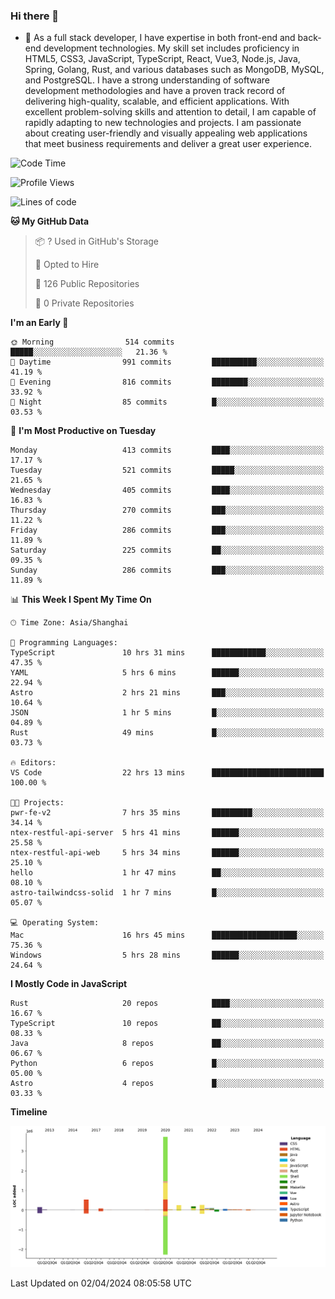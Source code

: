 ### Hi there 👋

- 🌱 As a full stack developer, I have expertise in both front-end and back-end development technologies. My skill set includes proficiency in HTML5, CSS3, JavaScript, TypeScript, React, Vue3, Node.js, Java, Spring, Golang, Rust, and various databases such as MongoDB, MySQL, and PostgreSQL. I have a strong understanding of software development methodologies and have a proven track record of delivering high-quality, scalable, and efficient applications. With excellent problem-solving skills and attention to detail, I am capable of rapidly adapting to new technologies and projects. I am passionate about creating user-friendly and visually appealing web applications that meet business requirements and deliver a great user experience.

<!--START_SECTION:waka-->
![Code Time](http://img.shields.io/badge/Code%20Time-1%2C319%20hrs%209%20mins-blue)

![Profile Views](http://img.shields.io/badge/Profile%20Views-0-blue)

![Lines of code](https://img.shields.io/badge/From%20Hello%20World%20I%27ve%20Written-5.6%20million%20lines%20of%20code-blue)

**🐱 My GitHub Data** 

> 📦 ? Used in GitHub's Storage 
 > 
> 💼 Opted to Hire
 > 
> 📜 126 Public Repositories 
 > 
> 🔑 0 Private Repositories 
 > 
**I'm an Early 🐤** 

```text
🌞 Morning                514 commits         █████░░░░░░░░░░░░░░░░░░░░   21.36 % 
🌆 Daytime                991 commits         ██████████░░░░░░░░░░░░░░░   41.19 % 
🌃 Evening                816 commits         ████████░░░░░░░░░░░░░░░░░   33.92 % 
🌙 Night                  85 commits          █░░░░░░░░░░░░░░░░░░░░░░░░   03.53 % 
```
📅 **I'm Most Productive on Tuesday** 

```text
Monday                   413 commits         ████░░░░░░░░░░░░░░░░░░░░░   17.17 % 
Tuesday                  521 commits         █████░░░░░░░░░░░░░░░░░░░░   21.65 % 
Wednesday                405 commits         ████░░░░░░░░░░░░░░░░░░░░░   16.83 % 
Thursday                 270 commits         ███░░░░░░░░░░░░░░░░░░░░░░   11.22 % 
Friday                   286 commits         ███░░░░░░░░░░░░░░░░░░░░░░   11.89 % 
Saturday                 225 commits         ██░░░░░░░░░░░░░░░░░░░░░░░   09.35 % 
Sunday                   286 commits         ███░░░░░░░░░░░░░░░░░░░░░░   11.89 % 
```


📊 **This Week I Spent My Time On** 

```text
🕑︎ Time Zone: Asia/Shanghai

💬 Programming Languages: 
TypeScript               10 hrs 31 mins      ████████████░░░░░░░░░░░░░   47.35 % 
YAML                     5 hrs 6 mins        ██████░░░░░░░░░░░░░░░░░░░   22.94 % 
Astro                    2 hrs 21 mins       ███░░░░░░░░░░░░░░░░░░░░░░   10.64 % 
JSON                     1 hr 5 mins         █░░░░░░░░░░░░░░░░░░░░░░░░   04.89 % 
Rust                     49 mins             █░░░░░░░░░░░░░░░░░░░░░░░░   03.73 % 

🔥 Editors: 
VS Code                  22 hrs 13 mins      █████████████████████████   100.00 % 

🐱‍💻 Projects: 
pwr-fe-v2                7 hrs 35 mins       █████████░░░░░░░░░░░░░░░░   34.14 % 
ntex-restful-api-server  5 hrs 41 mins       ██████░░░░░░░░░░░░░░░░░░░   25.58 % 
ntex-restful-api-web     5 hrs 34 mins       ██████░░░░░░░░░░░░░░░░░░░   25.10 % 
hello                    1 hr 47 mins        ██░░░░░░░░░░░░░░░░░░░░░░░   08.10 % 
astro-tailwindcss-solid  1 hr 7 mins         █░░░░░░░░░░░░░░░░░░░░░░░░   05.07 % 

💻 Operating System: 
Mac                      16 hrs 45 mins      ███████████████████░░░░░░   75.36 % 
Windows                  5 hrs 28 mins       ██████░░░░░░░░░░░░░░░░░░░   24.64 % 
```

**I Mostly Code in JavaScript** 

```text
Rust                     20 repos            ████░░░░░░░░░░░░░░░░░░░░░   16.67 % 
TypeScript               10 repos            ██░░░░░░░░░░░░░░░░░░░░░░░   08.33 % 
Java                     8 repos             ██░░░░░░░░░░░░░░░░░░░░░░░   06.67 % 
Python                   6 repos             █░░░░░░░░░░░░░░░░░░░░░░░░   05.00 % 
Astro                    4 repos             █░░░░░░░░░░░░░░░░░░░░░░░░   03.33 % 
```



**Timeline**

![Lines of Code chart](https://raw.githubusercontent.com/elton/elton/main/assets/bar_graph.png)


 Last Updated on 02/04/2024 08:05:58 UTC
<!--END_SECTION:waka-->

<!--
**elton/elton** is a ✨ _special_ ✨ repository because its `README.md` (this file) appears on your GitHub profile.

Here are some ideas to get you started:

- 🔭 I’m currently working on ...
- 🌱 I’m currently learning ...
- 👯 I’m looking to collaborate on ...
- 🤔 I’m looking for help with ...
- 💬 Ask me about ...
- 📫 How to reach me: ...
- 😄 Pronouns: ...
- ⚡ Fun fact: ...
-->
